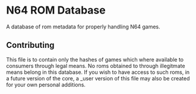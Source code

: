 # N64 ROM Database
A database of rom metadata for properly handling N64 games.

## Contributing
This file is to contain only the hashes of games which where available to consumers through legal means. No roms obtained to through illegitmate means belong in this database. If you wish to have access to such roms, in a future version of the core, a _user version of this file may also be created for your own personal additions.
